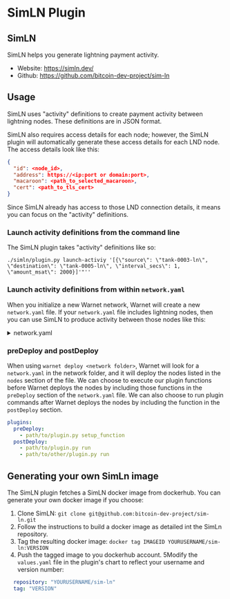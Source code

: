 # SimLN Plugin

## SimLN
SimLN helps you generate lightning payment activity.

* Website: https://simln.dev/
* Github: https://github.com/bitcoin-dev-project/sim-ln

## Usage
SimLN uses "activity" definitions to create payment activity between lightning nodes. These definitions are in JSON format.

SimLN also requires access details for each node; however, the SimLN plugin will automatically generate these access details for each LND node. The access details look like this:

```` JSON
{
  "id": <node_id>,
  "address": https://<ip:port or domain:port>,
  "macaroon": <path_to_selected_macaroon>,
  "cert": <path_to_tls_cert>
}
````

Since SimLN already has access to those LND connection details, it means you can focus on the "activity" definitions.

### Launch activity definitions from the command line
The SimLN plugin takes "activity" definitions like so:

`./simln/plugin.py launch-activiy '[{\"source\": \"tank-0003-ln\", \"destination\": \"tank-0005-ln\", \"interval_secs\": 1, \"amount_msat\": 2000}]'"''`

### Launch activity definitions from within `network.yaml`
When you initialize a new Warnet network, Warnet will create a new `network.yaml` file.  If your `network.yaml` file includes lightning nodes, then you can use SimLN to produce activity between those nodes like this:

<details>
<summary>network.yaml</summary>

````yaml
nodes:
  - name: tank-0000
    addnode:
      - tank-0001
    ln:
      lnd: true

  - name: tank-0001
    addnode:
      - tank-0002
    ln:
      lnd: true

  - name: tank-0002
    addnode:
      - tank-0000
    ln:
      lnd: true

  - name: tank-0003
    addnode:
      - tank-0000
    ln:
      lnd: true
    lnd:
      config: |
        bitcoin.timelockdelta=33
      channels:
        - id:
            block: 300
            index: 1
          target: tank-0004-ln
          capacity: 100000
          push_amt: 50000

  - name: tank-0004
    addnode:
      - tank-0000
    ln:
      lnd: true
    lnd:
      channels:
        - id:
            block: 300
            index: 2
          target: tank-0005-ln
          capacity: 50000
          push_amt: 25000

  - name: tank-0005
    addnode:
      - tank-0000
    ln:
      lnd: true

plugins:
  postDeploy:
    # Take note: the path to the plugin file is relative to the `network.yaml` file. The location of your `plugin.py` file and `network.yaml` file may differ than what is shown below.
    - "../../../resources/plugins/simln/plugin.py launch-activity '[{\"source\": \"tank-0003-ln\", \"destination\": \"tank-0005-ln\", \"interval_secs\": 1, \"amount_msat\": 2000}]'"
````

</details>

### preDeploy and postDeploy
When using `warnet deploy <network folder>`, Warnet will look for a `network.yaml` in the network folder, and it will deploy the nodes listed in the `nodes` section of the file. We can choose to execute our plugin functions before Warnet deploys the nodes by including those functions in the `preDeploy` section of the `network.yaml` file. We can also choose to run plugin commands after Warnet deploys the nodes by including the function in the `postDeploy` section.

````yaml
plugins:
  preDeploy:
    - path/to/plugin.py setup_function
  postDeploy:
    - path/to/plugin.py run
    - path/to/other/plugin.py run
````


## Generating your own SimLn image
The SimLN plugin fetches a SimLN docker image from dockerhub. You can generate your own docker image if you choose:

1. Clone SimLN: `git clone git@github.com:bitcoin-dev-project/sim-ln.git`
2. Follow the instructions to build a docker image as detailed int the SimLn repository.
3. Tag the resulting docker image: `docker tag IMAGEID YOURUSERNAME/sim-ln:VERSION`
4. Push the tagged image to you dockerhub account.
5Modify the `values.yaml` file in the plugin's chart to reflect your username and version number:
```YAML
  repository: "YOURUSERNAME/sim-ln"
  tag: "VERSION"
```
